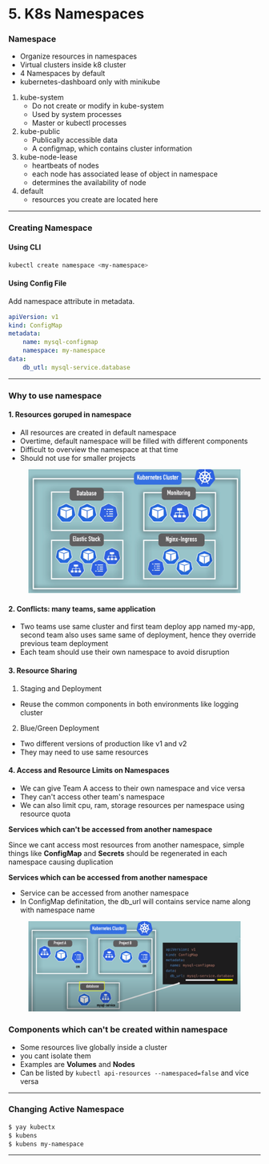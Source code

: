 # 5. K8s Namespaces

### Namespace

* Organize resources in namespaces
* Virtual clusters inside k8 cluster
* 4 Namespaces by default
* kubernetes-dashboard only with minikube

1. kube-system
   * Do not create or modify in kube-system
   * Used by system processes
   * Master or kubectl processes
2. kube-public
   * Publically accessible data
   * A configmap, which contains cluster information
3. kube-node-lease
   * heartbeats of nodes
   * each node has associated lease of object in namespace
   * determines the availability of node
4. default
   * resources you create are located here

***

### Creating Namespace

#### Using CLI

```bash
kubectl create namespace <my-namespace>
```

#### Using Config File

Add namespace attribute in metadata.

```yaml
apiVersion: v1
kind: ConfigMap
metadata:
	name: mysql-configmap
	namespace: my-namespace
data:
	db_utl: mysql-service.database
```

***

### Why to use namespace

#### 1. Resources goruped in namespace

* All resources are created in default namespace
* Overtime, default namespace will be filled with different components
* Difficult to overview the namespace at that time
* Should not use for smaller projects&#x20;

<figure><img src="../../../.gitbook/assets/image (51).png" alt=""><figcaption></figcaption></figure>

#### 2. Conflicts: many teams, same application

* Two teams use same cluster and first team deploy app named my-app, second team also uses same same of deployment, hence they override previous team deployment
* Each team should use their own namespace to avoid disruption

#### 3. Resource Sharing

1. Staging and Deployment

* Reuse the common components in both environments like logging cluster

2. Blue/Green Deployment

* Two different versions of production like v1 and v2
* They may need to use same resources

#### 4. Access and Resource Limits on Namespaces

* We can give Team A access to their own namespace and vice versa
* They can't access other team's namespace
* We can also limit cpu, ram, storage resources per namespace using resource quota

**Services which can't be accessed from another namespace**

Since we cant access most resources from another namespace, simple things like **ConfigMap** and **Secrets** should be regenerated in each namespace causing duplication

**Services which can be accessed from another namespace**

* Service can be accessed from another namespace
* In ConfigMap definitation, the db\_url will contains service name along with namespace name&#x20;

<figure><img src="../../../.gitbook/assets/image (94).png" alt=""><figcaption></figcaption></figure>

### Components which can't be created within namespace

* Some resources live globally inside a cluster
* you cant isolate them
* Examples are **Volumes** and **Nodes**
* Can be listed by `kubectl api-resources --namespaced=false` and vice versa

***

### Changing Active Namespace

```bash
$ yay kubectx
$ kubens
$ kubens my-namespace
```

***
